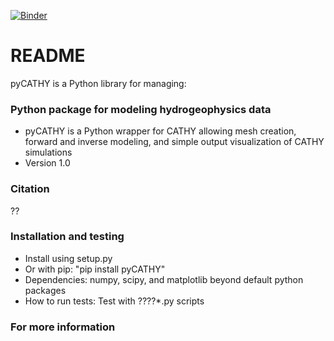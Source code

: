 [![Binder](https://mybinder.org/badge_logo.svg)](https://mybinder.org/v2/gh/BenjMy/pycathy_wrapper.git/HEAD?filepath=pyCATHY%2Fweilletal.ipynb)


# README #

pyCATHY is a Python library for managing:

### Python package for modeling hydrogeophysics data ###

* pyCATHY is a Python wrapper for CATHY allowing mesh creation, forward and inverse modeling, and simple output visualization of CATHY simulations
* Version 1.0

### Citation ###

??

### Installation and testing ###

* Install using setup.py
* Or with pip: "pip install pyCATHY"
* Dependencies: numpy, scipy, and matplotlib beyond default python packages
* How to run tests: Test with ??\??*.py scripts


### For more information ###
